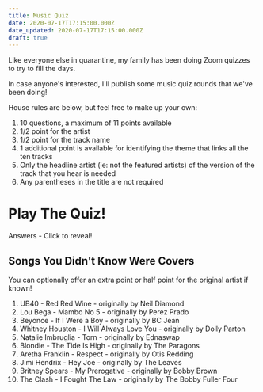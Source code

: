 ```yaml
---
title: Music Quiz
date: 2020-07-17T17:15:00.000Z
date_updated: 2020-07-17T17:15:00.000Z
draft: true
---
```


Like everyone else in quarantine, my family has been doing Zoom quizzes to try to fill the days.

In case anyone's interested, I'll publish some music quiz rounds that we've been doing!

House rules are below, but feel free to make up your own:

1. 10 questions, a maximum of 11 points available
2. 1/2 point for the artist
3. 1/2 point for the track name
4. 1 additional point is available for identifying the theme that links all the ten tracks
5. Only the headline artist (ie: not the featured artists) of the version of the track that you hear is needed
6. Any parentheses in the title are not required

# Play The Quiz!

Answers - Click to reveal!

## Songs You Didn't Know Were Covers

You can optionally offer an extra point or half point for the original artist if known!

1. UB40 - Red Red Wine - originally by Neil Diamond
2. Lou Bega - Mambo No 5 - originally by Perez Prado
3. Beyonce - If I Were a Boy - originally by BC Jean
4. Whitney Houston - I Will Always Love You - originally by Dolly Parton
5. Natalie Imbruglia - Torn - originally by Ednaswap
6. Blondie - The Tide Is High - originally by The Paragons
7. Aretha Franklin - Respect - originally by Otis Redding
8. Jimi Hendrix - Hey Joe - originally by The Leaves
9. Britney Spears - My Prerogative - originally by Bobby Brown
10. The Clash - I Fought The Law - originally by The Bobby Fuller Four
